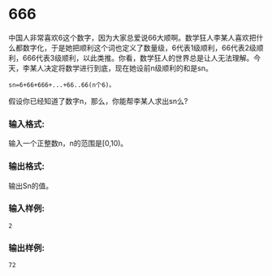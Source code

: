 # 666
中国人非常喜欢6这个数字，因为大家总爱说66大顺啊。数学狂人李某人喜欢把什么都数字化，于是她把顺利这个词也定义了数量级，6代表1级顺利，66代表2级顺利，666代表3级顺利，以此类推。你看，数学狂人的世界总是让人无法理解。今天，李某人决定将数学进行到底，现在她设前n级顺利的和是sn。
```
sn=6+66+666+...+66..66(n个6)。 
```
假设你已经知道了数字n，那么，你能帮李某人求出sn么?

### 输入格式:
输入一个正整数n，n的范围是[0,10)。

### 输出格式:
输出Sn的值。

### 输入样例:
```
2
```
### 输出样例:
```
72
```